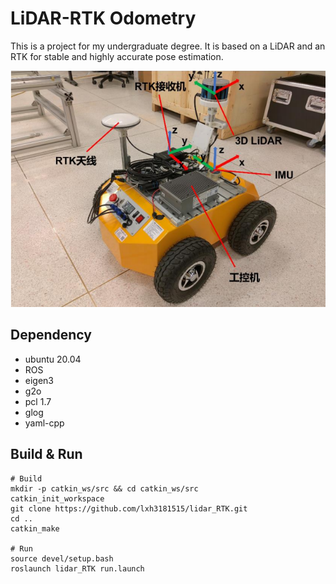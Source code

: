 # LiDAR-RTK Odometry

This is a project for my undergraduate degree. It is based on a LiDAR and an RTK for stable and highly accurate pose estimation. 

![platform](platform.png)

## Dependency
- ubuntu 20.04
- ROS
- eigen3
- g2o
- pcl  1.7
- glog
- yaml-cpp

## Build & Run
``` shell
# Build
mkdir -p catkin_ws/src && cd catkin_ws/src
catkin_init_workspace
git clone https://github.com/lxh3181515/lidar_RTK.git
cd ..
catkin_make

# Run
source devel/setup.bash
roslaunch lidar_RTK run.launch
```
